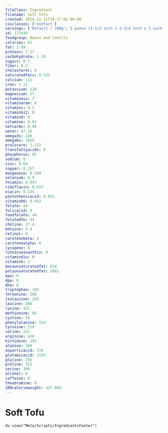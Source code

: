 ```yaml
---
fileClass: Ingredient
filename: Soft Tofu
created: 2024-12-21T19:27:02-06:00
cssclasses: ['nutFact']
servings: ['Default | 100g','1 piece (2-1/2 inch x 2-3/4 inch x 1 inch) | 120','1 cup (1/2 inch cubes) | 248','1 cubic inch | 18','1/4 block | 116','1/5 block | 90']
id: 172449
foodgroup: Beans and Lentils
calories: 61
fat: 3.69
protein: 7.17
carbohydrate: 1.18
sugars: 0.7
fiber: 0.2
cholesterol: 0
saturatedfats: 0.533
calcium: 111
iron: 1.11
potassium: 120
magnesium: 27
vitaminaiu: 7
vitaminarae: 0
vitaminc: 0.2
vitaminb12: 0
vitamind: 0
vitamine: 0.01
netcarbs: 0.98
water: 87.26
omega3s: 246
omega6s: 1835
pralscore: 2.232
transfattyacids: 0
phosphorus: 92
sodium: 8
zinc: 0.64
copper: 0.157
manganese: 0.389
selenium: 8.9
thiamin: 0.047
riboflavin: 0.037
niacin: 0.535
pantothenicacid: 0.051
vitaminb6: 0.052
folate: 44
folicacid: 0
foodfolate: 44
folatedfe: 44
choline: 27.4
betaine: 0.4
retinol: 0
carotenebeta: 4
carotenealpha: 0
lycopene: 0
luteinzeaxanthin: 0
vitamindiu: 0
vitamink: 2
monounsaturatedfat: 814
polyunsaturatedfat: 2081
epa: 0
dpa: 0
dha: 0
tryptophan: 102
threonine: 268
isoleucine: 324
leucine: 498
lysine: 431
methionine: 84
cystine: 91
phenylalanine: 319
tyrosine: 219
valine: 331
arginine: 436
histidine: 191
alanine: 268
asparticacid: 724
glutamicacid: 1133
glycine: 256
proline: 353
serine: 309
alcohol: 0
caffeine: 0
theobromine: 0
200calorieweight: 327.869
---
```


# Soft Tofu

```dataviewjs
dv.view("Meta/Scripts/IngredientsFooter")
```